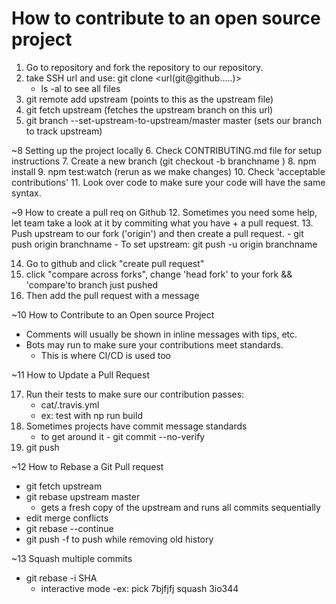 # How to contribute to an open source project


1. Go to repository and fork the repository to our repository.
2. take SSH url and use: git clone <url(git@github.....)>
    - ls -al to see all files 
3. git remote add upstream <url> (points to this as the upstream file)
4. git fetch upstream (fetches the upstream branch on this url)
5. git branch --set-upstream-to-upstream/master master (sets our branch to track upstream)

~8 Setting up the project locally
6. Check CONTRIBUTING.md file for setup instructions
7. Create a new branch (git checkout -b branchname )
8. npm install
9. npm test:watch (rerun as we make changes)
10. Check 'acceptable contributions'
11. Look over code to make sure your code will have the same syntax.

~9 How to create a pull req on Github
12. Sometimes you need some help, let team take a look at it by commiting what you have + a pull request.
13. Push upstream to our fork ('origin') and then create a pull request.
    - git push origin branchname
        - To set upstream: git push -u  origin branchname

14. Go to github and click "create pull request"
15. click "compare across forks", change 'head fork' to your fork && 'compare'to branch just pushed
16. Then add the pull request with a message

~10 How to Contribute to an Open source Project

- Comments will usually be shown in inline messages with tips, etc.
- Bots may run to make sure your contributions meet standards.
    - This is where CI/CD is used too

~11 How to Update a Pull Request

17. Run their tests to make sure our contribution passes:
    - cat/.travis.yml
     - ex: test with np run build
18. Sometimes projects have commit message standards
    - to get around it - git commit --no-verify
19. git push


~12 How to Rebase a Git Pull request

- git fetch upstream
- git rebase upstream master
    - gets a fresh copy of the upstream and runs all commits sequentially
- edit merge conflicts
- git rebase --continue
- git push -f to push while removing old history

~13 Squash multiple commits

- git rebase -i SHA
    - interactive mode
        -ex: pick 7bjfjfj squash 3io344

